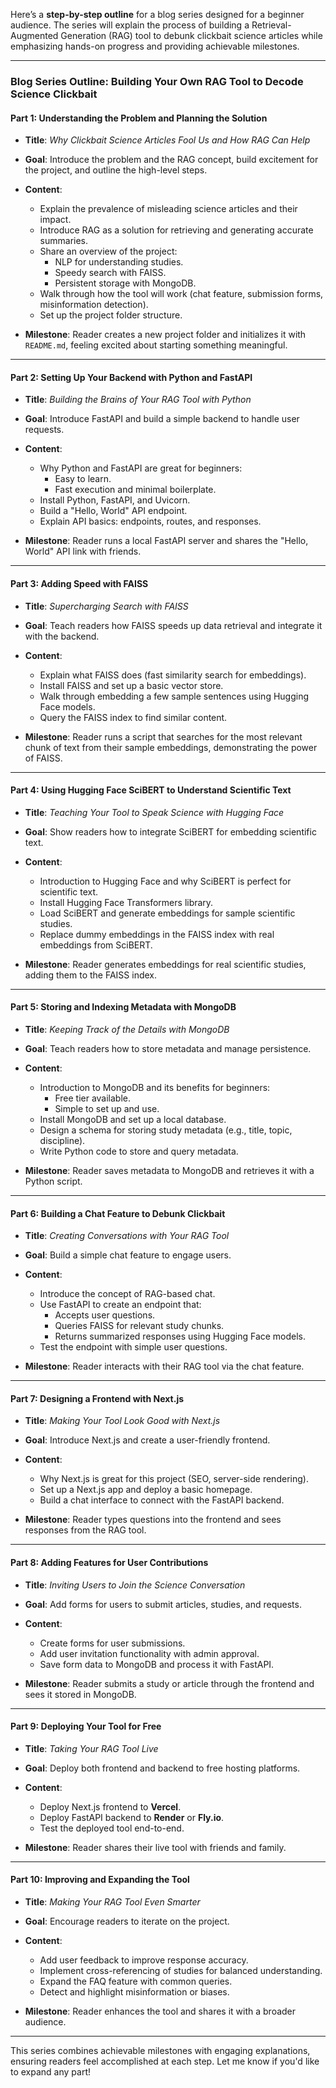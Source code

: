 Here’s a **step-by-step outline** for a blog series designed for a beginner audience. The series will explain the process of building a Retrieval-Augmented Generation (RAG) tool to debunk clickbait science articles while emphasizing hands-on progress and providing achievable milestones.

---

### **Blog Series Outline: Building Your Own RAG Tool to Decode Science Clickbait**

#### **Part 1: Understanding the Problem and Planning the Solution**
- **Title**: *Why Clickbait Science Articles Fool Us and How RAG Can Help*  
- **Goal**: Introduce the problem and the RAG concept, build excitement for the project, and outline the high-level steps.  
- **Content**:  
  - Explain the prevalence of misleading science articles and their impact.  
  - Introduce RAG as a solution for retrieving and generating accurate summaries.  
  - Share an overview of the project:  
    - NLP for understanding studies.
    - Speedy search with FAISS.
    - Persistent storage with MongoDB.
  - Walk through how the tool will work (chat feature, submission forms, misinformation detection).
  - Set up the project folder structure.  

- **Milestone**: Reader creates a new project folder and initializes it with `README.md`, feeling excited about starting something meaningful.  

---

#### **Part 2: Setting Up Your Backend with Python and FastAPI**  
- **Title**: *Building the Brains of Your RAG Tool with Python*  
- **Goal**: Introduce FastAPI and build a simple backend to handle user requests.  
- **Content**:  
  - Why Python and FastAPI are great for beginners:
    - Easy to learn.
    - Fast execution and minimal boilerplate.
  - Install Python, FastAPI, and Uvicorn.  
  - Build a "Hello, World" API endpoint.  
  - Explain API basics: endpoints, routes, and responses.  

- **Milestone**: Reader runs a local FastAPI server and shares the "Hello, World" API link with friends.  

---

#### **Part 3: Adding Speed with FAISS**  
- **Title**: *Supercharging Search with FAISS*  
- **Goal**: Teach readers how FAISS speeds up data retrieval and integrate it with the backend.  
- **Content**:  
  - Explain what FAISS does (fast similarity search for embeddings).  
  - Install FAISS and set up a basic vector store.  
  - Walk through embedding a few sample sentences using Hugging Face models.  
  - Query the FAISS index to find similar content.  

- **Milestone**: Reader runs a script that searches for the most relevant chunk of text from their sample embeddings, demonstrating the power of FAISS.  

---

#### **Part 4: Using Hugging Face SciBERT to Understand Scientific Text**  
- **Title**: *Teaching Your Tool to Speak Science with Hugging Face*  
- **Goal**: Show readers how to integrate SciBERT for embedding scientific text.  
- **Content**:  
  - Introduction to Hugging Face and why SciBERT is perfect for scientific text.  
  - Install Hugging Face Transformers library.  
  - Load SciBERT and generate embeddings for sample scientific studies.  
  - Replace dummy embeddings in the FAISS index with real embeddings from SciBERT.  

- **Milestone**: Reader generates embeddings for real scientific studies, adding them to the FAISS index.  

---

#### **Part 5: Storing and Indexing Metadata with MongoDB**  
- **Title**: *Keeping Track of the Details with MongoDB*  
- **Goal**: Teach readers how to store metadata and manage persistence.  
- **Content**:  
  - Introduction to MongoDB and its benefits for beginners:  
    - Free tier available.  
    - Simple to set up and use.  
  - Install MongoDB and set up a local database.  
  - Design a schema for storing study metadata (e.g., title, topic, discipline).  
  - Write Python code to store and query metadata.  

- **Milestone**: Reader saves metadata to MongoDB and retrieves it with a Python script.  

---

#### **Part 6: Building a Chat Feature to Debunk Clickbait**  
- **Title**: *Creating Conversations with Your RAG Tool*  
- **Goal**: Build a simple chat feature to engage users.  
- **Content**:  
  - Introduce the concept of RAG-based chat.  
  - Use FastAPI to create an endpoint that:  
    - Accepts user questions.  
    - Queries FAISS for relevant study chunks.  
    - Returns summarized responses using Hugging Face models.  
  - Test the endpoint with simple user questions.  

- **Milestone**: Reader interacts with their RAG tool via the chat feature.  

---

#### **Part 7: Designing a Frontend with Next.js**  
- **Title**: *Making Your Tool Look Good with Next.js*  
- **Goal**: Introduce Next.js and create a user-friendly frontend.  
- **Content**:  
  - Why Next.js is great for this project (SEO, server-side rendering).  
  - Set up a Next.js app and deploy a basic homepage.  
  - Build a chat interface to connect with the FastAPI backend.  

- **Milestone**: Reader types questions into the frontend and sees responses from the RAG tool.  

---

#### **Part 8: Adding Features for User Contributions**  
- **Title**: *Inviting Users to Join the Science Conversation*  
- **Goal**: Add forms for users to submit articles, studies, and requests.  
- **Content**:  
  - Create forms for user submissions.  
  - Add user invitation functionality with admin approval.  
  - Save form data to MongoDB and process it with FastAPI.  

- **Milestone**: Reader submits a study or article through the frontend and sees it stored in MongoDB.  

---

#### **Part 9: Deploying Your Tool for Free**  
- **Title**: *Taking Your RAG Tool Live*  
- **Goal**: Deploy both frontend and backend to free hosting platforms.  
- **Content**:  
  - Deploy Next.js frontend to **Vercel**.  
  - Deploy FastAPI backend to **Render** or **Fly.io**.  
  - Test the deployed tool end-to-end.  

- **Milestone**: Reader shares their live tool with friends and family.  

---

#### **Part 10: Improving and Expanding the Tool**  
- **Title**: *Making Your RAG Tool Even Smarter*  
- **Goal**: Encourage readers to iterate on the project.  
- **Content**:  
  - Add user feedback to improve response accuracy.  
  - Implement cross-referencing of studies for balanced understanding.  
  - Expand the FAQ feature with common queries.  
  - Detect and highlight misinformation or biases.  

- **Milestone**: Reader enhances the tool and shares it with a broader audience.  

---

This series combines achievable milestones with engaging explanations, ensuring readers feel accomplished at each step. Let me know if you'd like to expand any part!